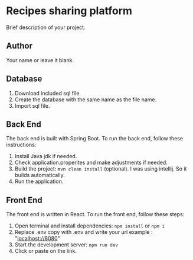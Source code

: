 # Recipes sharing platform

Brief description of your project.

## Author

Your name or leave it blank.

## Database

1. Download included sql file.
2. Create the database with the same name as the file name.
3. Import sql file.

## Back End

The back end is built with Spring Boot. To run the back end, follow these instructions:

1. Install Java jdk if needed.
2. Check application.properites and make adjustments if needed.
3. Build the project: `mvn clean install` (optional). I was using intellij. So it builds automatically.
4. Run the application.

## Front End

The front end is written in React. To run the front end, follow these steps:

1. Open terminal and install dependencies: `npm install` or `npm i`
2. Replace .env copy with .env and write your url example : "[localhost://8080](http://localhost:8080)"
3. Start the development server: `npm run dev`
4. Click or paste on the link.
